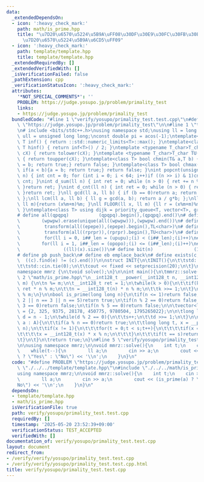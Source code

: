 ```yaml
---
data:
  _extendedDependsOn:
  - icon: ':heavy_check_mark:'
    path: math/is_prime.hpp
    title: "\u7D20\u6570\u5224\u5B9A\uFF08\u30DF\u30E9\u30FC\u30FB\u30E9\u30D3\u30F3\
      \u7D20\u6570\u5224\u5B9A\u6CD5\uFF09"
  - icon: ':heavy_check_mark:'
    path: template/template.hpp
    title: template/template.hpp
  _extendedRequiredBy: []
  _extendedVerifiedWith: []
  _isVerificationFailed: false
  _pathExtension: cpp
  _verificationStatusIcon: ':heavy_check_mark:'
  attributes:
    '*NOT_SPECIAL_COMMENTS*': ''
    PROBLEM: https://judge.yosupo.jp/problem/primality_test
    links:
    - https://judge.yosupo.jp/problem/primality_test
  bundledCode: "#line 1 \"verify/yosupo/primality_test.test.cpp\"\n#define PROBLEM\
    \ \"https://judge.yosupo.jp/problem/primality_test\"\n\n#line 1 \"template/template.hpp\"\
    \n# include <bits/stdc++.h>\nusing namespace std;\nusing ll = long long;\nusing\
    \ ull = unsigned long long;\nconst double pi = acos(-1);\ntemplate<class T>constexpr\
    \ T inf() { return ::std::numeric_limits<T>::max(); }\ntemplate<class T>constexpr\
    \ T hinf() { return inf<T>() / 2; }\ntemplate <typename T_char>T_char TL(T_char\
    \ cX) { return tolower(cX); }\ntemplate <typename T_char>T_char TU(T_char cX)\
    \ { return toupper(cX); }\ntemplate<class T> bool chmin(T& a,T b) { if(a > b){a\
    \ = b; return true;} return false; }\ntemplate<class T> bool chmax(T& a,T b) {\
    \ if(a < b){a = b; return true;} return false; }\nint popcnt(unsigned long long\
    \ n) { int cnt = 0; for (int i = 0; i < 64; i++)if ((n >> i) & 1)cnt++; return\
    \ cnt; }\nint d_sum(ll n) { int ret = 0; while (n > 0) { ret += n % 10; n /= 10;\
    \ }return ret; }\nint d_cnt(ll n) { int ret = 0; while (n > 0) { ret++; n /= 10;\
    \ }return ret; }\nll gcd(ll a, ll b) { if (b == 0)return a; return gcd(b, a%b);\
    \ };\nll lcm(ll a, ll b) { ll g = gcd(a, b); return a / g*b; };\nll MOD(ll x,\
    \ ll m){return (x%m+m)%m; }\nll FLOOR(ll x, ll m) {ll r = (x%m+m)%m; return (x-r)/m;\
    \ }\ntemplate<class T> using dijk = priority_queue<T, vector<T>, greater<T>>;\n\
    # define all(qpqpq)           (qpqpq).begin(),(qpqpq).end()\n# define UNIQUE(wpwpw)\
    \        (wpwpw).erase(unique(all((wpwpw))),(wpwpw).end())\n# define LOWER(epepe)\
    \         transform(all((epepe)),(epepe).begin(),TL<char>)\n# define UPPER(rprpr)\
    \         transform(all((rprpr)),(rprpr).begin(),TU<char>)\n# define rep(i,upupu)\
    \         for(ll i = 0, i##_len = (upupu);(i) < (i##_len);(i)++)\n# define reps(i,opopo)\
    \        for(ll i = 1, i##_len = (opopo);(i) <= (i##_len);(i)++)\n# define len(x)\
    \                ((ll)(x).size())\n# define bit(n)               (1LL << (n))\n\
    # define pb push_back\n# define eb emplace_back\n# define exists(c, e)       \
    \  ((c).find(e) != (c).end())\n\nstruct INIT{\n\tINIT(){\n\t\tstd::ios::sync_with_stdio(false);\n\
    \t\tstd::cin.tie(0);\n\t\tcout << fixed << setprecision(20);\n\t}\n}INIT;\n\n\
    namespace mmrz {\n\tvoid solve();\n}\n\nint main(){\n\tmmrz::solve();\n}\n#line\
    \ 2 \"math/is_prime.hpp\"\n__int128_t __power(__int128_t n, __int128_t k, __int128_t\
    \ m) {\n\tn %= m;\n\t__int128_t ret = 1;\n\twhile(k > 0){\n\t\tif(k & 1)ret =\
    \ ret * n % m;\n\t\tn = __int128_t(n) * n % m;\n\t\tk >>= 1;\n\t}\n\treturn ret\
    \ % m;\n}\n\nbool is_prime(long long n){\n\tif(n <= 1)return false;\n\tif(n ==\
    \ 2 || n == 3 || n == 5)return true;\n\tif(n % 2 == 0)return false;\n\tif(n %\
    \ 3 == 0)return false;\n\tif(n % 5 == 0)return false;\n\n\tvector<long long> A\
    \ = {2, 325, 9375, 28178, 450775, 9780504, 1795265022};\n\n\tlong long s = 0,\
    \ d = n - 1;\n\twhile(d % 2 == 0){\n\t\ts++;\n\t\td >>= 1;\n\t}\n\n\tfor (auto\
    \ a : A){\n\t\tif(a % n == 0)return true;\n\t\tlong long t, x = __power(a, d,\
    \ n);\n\t\tif(x != 1){\n\t\t\tfor(t = 0;t < s;t++){\n\t\t\t\tif(x == n - 1)break;\n\
    \t\t\t\tx = __int128_t(x) * x % n;\n\t\t\t}\n\t\t\tif(t == s)return false;\n\t\
    \t}\n\t}\n\treturn true;\n}\n#line 5 \"verify/yosupo/primality_test.test.cpp\"\
    \n\nusing namespace mmrz;\n\nvoid mmrz::solve(){\n    int t;\n    cin >> t;\n\
    \    while(t--){\n        ll a;\n        cin >> a;\n        cout << (is_prime(a)\
    \ ? \"Yes\" : \"No\") << '\\n';\n    }\n}\n"
  code: "#define PROBLEM \"https://judge.yosupo.jp/problem/primality_test\"\n\n#include\
    \ \"./../../template/template.hpp\"\n#include \"./../../math/is_prime.hpp\"\n\n\
    using namespace mmrz;\n\nvoid mmrz::solve(){\n    int t;\n    cin >> t;\n    while(t--){\n\
    \        ll a;\n        cin >> a;\n        cout << (is_prime(a) ? \"Yes\" : \"\
    No\") << '\\n';\n    }\n}\n"
  dependsOn:
  - template/template.hpp
  - math/is_prime.hpp
  isVerificationFile: true
  path: verify/yosupo/primality_test.test.cpp
  requiredBy: []
  timestamp: '2025-05-20 23:52:39+09:00'
  verificationStatus: TEST_ACCEPTED
  verifiedWith: []
documentation_of: verify/yosupo/primality_test.test.cpp
layout: document
redirect_from:
- /verify/verify/yosupo/primality_test.test.cpp
- /verify/verify/yosupo/primality_test.test.cpp.html
title: verify/yosupo/primality_test.test.cpp
---
```

